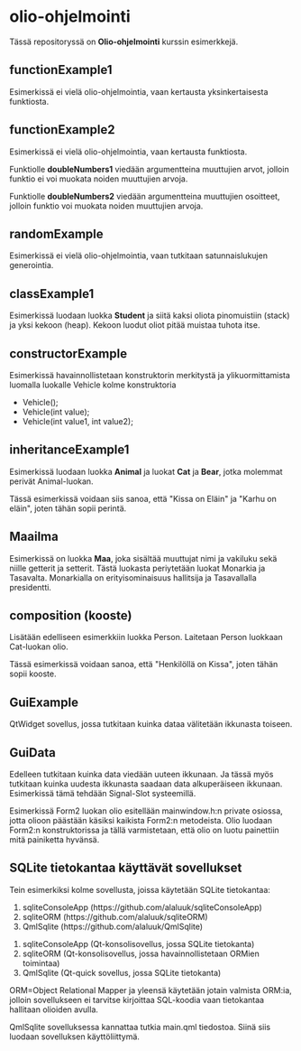 # olio-ohjelmointi

Tässä repositoryssä on **Olio-ohjelmointi** kurssin esimerkkejä.

## functionExample1

Esimerkissä ei vielä olio-ohjelmointia, vaan kertausta yksinkertaisesta funktiosta.

## functionExample2

Esimerkissä ei vielä olio-ohjelmointia, vaan kertausta funktiosta. 

Funktiolle **doubleNumbers1** viedään argumentteina muuttujien arvot, jolloin funktio ei voi muokata noiden muuttujien arvoja.

Funktiolle **doubleNumbers2** viedään argumentteina muuttujien osoitteet, jolloin funktio voi muokata noiden muuttujien arvoja.

## randomExample

Esimerkissä ei vielä olio-ohjelmointia, vaan tutkitaan satunnaislukujen generointia.

## classExample1

Esimerkissä luodaan luokka **Student** ja siitä kaksi oliota pinomuistiin (stack) ja yksi kekoon (heap). Kekoon luodut oliot pitää muistaa tuhota itse.

## constructorExample

Esimerkissä havainnollistetaan konstruktorin merkitystä ja ylikuormittamista luomalla luokalle Vehicle kolme konstruktoria
<ul>
<li>Vehicle();</li>
<li>Vehicle(int value);</li>
<li>Vehicle(int value1, int value2);</li>
</ul> 

## inheritanceExample1

Esimerkissä luodaan luokka **Animal** ja luokat **Cat** ja **Bear**, jotka molemmat perivät Animal-luokan.

Tässä esimerkissä voidaan siis sanoa, että "Kissa on Eläin" ja "Karhu on eläin", joten tähän sopii perintä.

## Maailma

Esimerkissä on luokka **Maa**, joka sisältää muuttujat nimi ja vakiluku sekä niille getterit ja setterit. Tästä luokasta periytetään luokat Monarkia ja Tasavalta. Monarkialla on erityisominaisuus hallitsija ja Tasavallalla presidentti.

## composition (kooste)

Lisätään edelliseen esimerkkiin luokka Person. Laitetaan Person luokkaan Cat-luokan olio.

Tässä esimerkissä voidaan sanoa, että "Henkilöllä on Kissa", joten tähän sopii kooste.

## GuiExample

QtWidget sovellus, jossa tutkitaan kuinka dataa välitetään ikkunasta toiseen.


## GuiData

Edelleen tutkitaan kuinka data viedään uuteen ikkunaan. Ja tässä myös tutkitaan kuinka uudesta ikkunasta saadaan data alkuperäiseen ikkunaan. Esimerkissä tämä tehdään Signal-Slot systeemillä.

Esimerkissä Form2 luokan olio esitellään mainwindow.h:n private osiossa, jotta olioon päästään käsiksi kaikista Form2:n metodeista.
Olio luodaan Form2:n konstruktorissa ja tällä varmistetaan, että olio on luotu painettiin mitä painiketta hyvänsä.

## SQLite tietokantaa käyttävät sovellukset

Tein esimerkiksi kolme sovellusta, joissa käytetään SQLite tietokantaa:
<ol>
<li>sqliteConsoleApp (https://github.com/alaluuk/sqliteConsoleApp) </li>
<li>sqliteORM (https://github.com/alaluuk/sqliteORM)</li>
<li>QmlSqlite (https://github.com/alaluuk/QmlSqlite)</li>
</ol>

<ol>
<li>sqliteConsoleApp (Qt-konsolisovellus, jossa SQLite tietokanta) </li>
<li>sqliteORM (Qt-konsolisovellus, jossa havainnollistetaan ORMien toimintaa)</li>
<li>QmlSqlite (Qt-quick sovellus, jossa SQLite tietokanta)</li>
</ol>

ORM=Object Relational Mapper ja yleensä käytetään jotain valmista ORM:ia, jolloin sovellukseen ei tarvitse kirjoittaa SQL-koodia vaan tietokantaa hallitaan olioiden avulla.

QmlSqlite sovelluksessa kannattaa tutkia main.qml tiedostoa. Siinä siis luodaan sovelluksen käyttöliittymä.